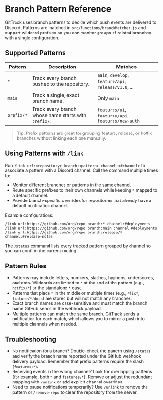# Branch Pattern Reference

GitTrack uses branch patterns to decide which push events are delivered to Discord. Patterns are matched in `src/functions/branchMatcher.js` and support wildcard prefixes so you can monitor groups of related branches with a single configuration.

## Supported Patterns

| Pattern | Description | Matches |
|---------|-------------|---------|
| `*` | Track every branch pushed to the repository. | `main`, `develop`, `feature/api`, `release/v1.0`, ... |
| `main` | Track a single, exact branch name. | Only `main` |
| `prefix/*` | Track every branch whose name starts with `prefix/`. | `features/ui`, `features/api`, `features/new-auth` |

> Tip: Prefix patterns are great for grouping feature, release, or hotfix branches without linking each one manually.

## Using Patterns with `/link`

Run `/link url:<repository> branch:<pattern> channel:<#channel>` to associate a pattern with a Discord channel. Call the command multiple times to:

- Monitor different branches or patterns in the same channel.
- Route specific prefixes to their own channels while keeping `*` mapped to a default channel.
- Provide branch-specific overrides for repositories that already have a default notification channel.

Example configurations:

```
/link url:https://github.com/org/repo branch:* channel:#deployments
/link url:https://github.com/org/repo branch:main channel:#deployments
/link url:https://github.com/org/repo branch:release/* channel:#release-notes
```

The `/status` command lists every tracked pattern grouped by channel so you can confirm the current routing.

## Pattern Rules

- Patterns may include letters, numbers, slashes, hyphens, underscores, and dots. Wildcards are limited to `*` at the end of the pattern (e.g., `hotfix/*`) or the standalone `*` case.
- Patterns that place `*` in the middle or multiple times (e.g., `*fix*`, `feature/*/docs`) are stored but will not match any branches.
- Exact branch names are case-sensitive and must match the branch name GitHub sends in the webhook payload.
- Multiple patterns can match the same branch. GitTrack sends a notification for each match, which allows you to mirror a push into multiple channels when needed.

## Troubleshooting

- No notification for a branch? Double-check the pattern using `/status` and verify the branch name reported under the GitHub webhook delivery payload. Remember that prefix patterns require the slash (`features/*`).
- Receiving events in the wrong channel? Look for overlapping patterns (for example, both `*` and `features/*`). Remove or adjust the redundant mapping with `/unlink` or add explicit channel overrides.
- Need to pause notifications temporarily? Use `/unlink` to remove the pattern or `/remove-repo` to clear the repository from the server.
